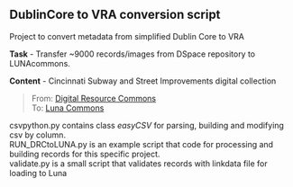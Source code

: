 DublinCore to VRA conversion script
-----------------------------------
Project to convert metadata from simplified Dublin Core to VRA  

**Task** - Transfer ~9000 records/images from DSpace repository to LUNAcommons.

**Content** - Cincinnati Subway and Street Improvements digital collection
>From: [Digital Resource Commons](http://drc.libraries.uc.edu/handle/2374.UC/702759)  
>To: [Luna Commons](http://digproj.libraries.uc.edu:8180/luna/servlet/univcincin~42~42)

csvpython.py contains class _easyCSV_ for parsing, building and modifying csv by column.  
RUN_DRCtoLUNA.py is an example script that code for processing and building records for this specific project.  
validate.py is a small script that validates records with linkdata file for loading to Luna  